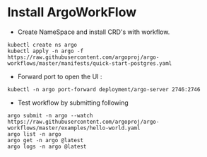 # Install ArgoWorkFlow 
- Create NameSpace and install CRD's with workflow. 
```
kubectl create ns argo
kubectl apply -n argo -f https://raw.githubusercontent.com/argoproj/argo-workflows/master/manifests/quick-start-postgres.yaml
```
- Forward port to open the UI : 
```
kubectl -n argo port-forward deployment/argo-server 2746:2746
```
- Test workflow by submitting following 

```
argo submit -n argo --watch https://raw.githubusercontent.com/argoproj/argo-workflows/master/examples/hello-world.yaml
argo list -n argo
argo get -n argo @latest
argo logs -n argo @latest
```